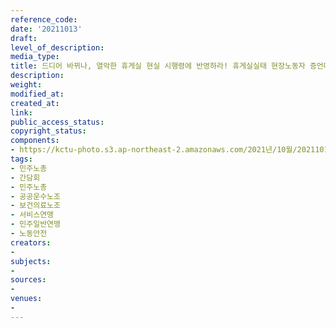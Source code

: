 ```yaml
---
reference_code: 
date: '20211013'
draft: 
level_of_description: 
media_type: 
title: 드디어 바뀌나, 열악한 휴게실 현실 시행령에 반영하라! 휴게실실태 현장노동자 증언대회
description: 
weight: 
modified_at: 
created_at: 
link: 
public_access_status: 
copyright_status: 
components:
- https://kctu-photo.s3.ap-northeast-2.amazonaws.com/2021년/10월/20211013-드디어+바뀌나,+열악한+휴게실+현실+시행령에+반영하라!+휴게실실태+현장노동자+증언대회_민주노총_간담회_민주노총_공공운수노조_보건의료노조_서비스연맹_민주일반연맹_노동안전/_1D20296.jpg
tags:
- 민주노총
- 간담회
- 민주노총
- 공공운수노조
- 보건의료노조
- 서비스연맹
- 민주일반연맹
- 노동안전
creators:
- 
subjects:
- 
sources:
- 
venues:
- 
---
```

